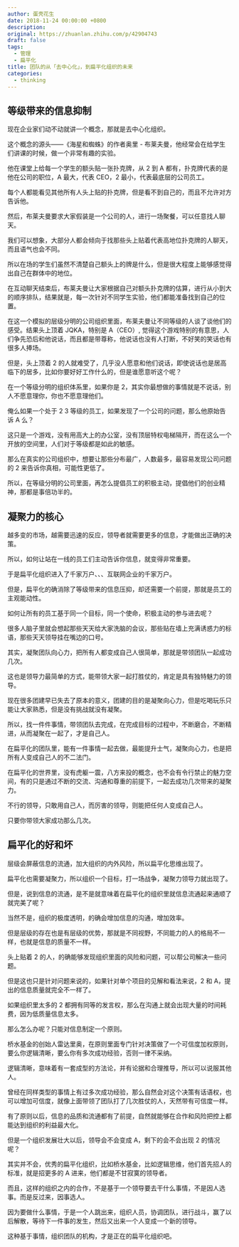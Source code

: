```yaml
---
author: 蛋壳花生
date: 2018-11-24 00:00:00 +0800
description:
original: https://zhuanlan.zhihu.com/p/42904743
draft: false
tags:
  - 管理
  - 扁平化
title: 团队的从「去中心化」，到扁平化组织的未来
categories:
  - thinking
---
```


## 等级带来的信息抑制

现在企业家们动不动就讲一个概念，那就是去中心化组织。

这个概念的源头——《海星和蜘蛛》的作者奥里 - 布莱夫曼，他经常会在给学生们讲课的时候，做一个非常有趣的实验。

他在课堂上给每一个学生的额头贴一张扑克牌，从 2 到 A 都有，扑克牌代表的是他在公司的职位，A 最大，代表 CEO，2 最小，代表最底层的公司员工。

每个人都能看见其他所有人头上贴的扑克牌，但是看不到自己的，而且不允许对方告诉他。

然后，布莱夫曼要求大家假装是一个公司的人，进行一场聚餐，可以任意找人聊天。

我们可以想象，大部分人都会倾向于找那些头上贴着代表高地位扑克牌的人聊天，而且语气也会不同。

所以在场的学生们虽然不清楚自己额头上的牌是什么，但是很大程度上能够感觉得出自己在群体中的地位。

在互动聊天结束后，布莱夫曼让大家根据自己对额头扑克牌的估算，进行从小到大的顺序排队，结果就是，每一次针对不同学生实验，他们都能准备找到自己的位置。

在这一个模拟的层级分明的公司组织里面，布莱夫曼让不同等级的人谈了谈他们的感受。结果头上顶着 JQKA，特别是 A（CEO）, 觉得这个游戏特别的有意思，人们争先恐后和他说话，而且都是带尊称，他说话也没有人打断，不好笑的笑话也有很多人捧场。

但是，头上顶着 2 的人就难受了，几乎没人愿意和他们说话，即使说话也是居高临下的居多，比如你要好好工作什么的，但是谁愿意听这个呢？

在一个等级分明的组织体系里，如果你是 2，其实你最想做的事情就是不说话，别人不愿意理你，你也不愿意理他们。

俺么如果一个处于 2 3 等级的员工，如果发现了一个公司的问题，那么他原始告诉 A 么？

这只是一个游戏，没有用高大上的办公室，没有顶层特权电梯隔开，而在这么一个开放的空间里，人们对于等级都是如此的敏感。

那么在真实的公司组织中，想要让那些分布最广，人数最多，最容易发现公司问题的 2 来告诉你真相，可能性更低了。

所以，在等级分明的公司里面，再怎么提倡员工的积极主动，提倡他们的创业精神，那都是事倍功半的。

## 凝聚力的核心

越多变的市场，越需要迅速的反应，领导者就需要更多的信息，才能做出正确的决策。

所以，如何让站在一线的员工们主动告诉你信息，就变得非常重要。

于是扁平化组织进入了千家万户、、、互联网企业的千家万户。

但是，扁平化的确消除了等级带来的信息压抑，却还需要一个前提，那就是员工的主观能动性。

如何让所有的员工基于同一个目标，同一个使命，积极主动的参与进去呢？

很多人脑子里就会想起那些天天给大家洗脑的会议，那些贴在墙上充满诱惑力的标语，那些天天领导挂在嘴边的口号。

其实，凝聚团队向心力，把所有人都变成自己人很简单，那就是带领团队一起成功几次。

这也是领导力最简单的方式，能带领大家一起打胜仗的，肯定是具有独特魅力的领导。

现在很多团建早已失去了原本的意义，团建的目的是凝聚向心力，但是吃喝玩乐只能让大家熟悉，但是没有挑战就没有凝聚。

所以，找一件件事情，带领团队去完成，在完成目标的过程中，不断磨合，不断精进，从而凝聚在一起了，才是自己人。

在扁平化的团队里，能有一件事情一起去做，最能提升士气，凝聚向心力，也是把所有人变成自己人的不二法门。

在扁平化的世界里，没有虎躯一震，八方来投的概念，也不会有令行禁止的魅力空间，有的只是通过不断的交流、沟通和尊重的前提下，一起去成功几次带来的凝聚力。

不行的领导，只敢用自己人，而厉害的领导，则能把任何人变成自己人。

只要你带领大家成功那么几次。

## 扁平化的好和坏

层级会屏蔽信息的流通，加大组织的内外风险，所以扁平化思维出现了。

扁平化也需要凝聚力，所以组织一个目标，打一场战争，凝聚力领导力就出现了。

但是，说到信息的流通，是不是就意味着在扁平化的组织里就信息流通起来通顺了就完美了呢？

当然不是，组织的极度透明，的确会增加信息的沟通，增加效率。

但是层级的存在也是有层级的优势，那就是不同视野，不同能力的人的格局不一样，也就是信息的质量不一样。

头上贴着 2 的人，的确能够发现组织里面的风险和问题，可以帮公司解决一些问题。

但是这也只是针对问题来说的，如果针对单个项目的见解和看法来说，2 和 A，提出的信息质量就完全不一样了。

如果组织里太多的 2 都拥有同等的发言权，那么在沟通上就会出现大量的时间耗费，因为低质量信息太多。

那么怎么办呢？只能对信息制定一个原则。

桥水基金的创始人雷达里奥，在原则里面专门针对决策做了一个可信度加权原则，要么你逻辑清晰，要么你有多次成功经验，否则一律不采纳。

逻辑清晰，意味着有一套成型的方法论，并有论据和合理推导，所以可以说服其他人。

曾经在同样类型的事情上有过多次成功经验，那么自然会对这个决策有话语权，也可以增加可信度，就像上面带领了团队打了几次胜仗的人，天然带有可信度一样。

有了原则以后，信息的品质和流通都有了前提，自然就能够在合作和风险把控上都能达到组织的利益最大化。

但是一个组织发展壮大以后，领导会不会变成 A，剩下的会不会出现 2 的情况呢？

其实并不会，优秀的扁平化组织，比如桥水基金，比如逻辑思维，他们首先招人的标准，就是招更多的 A 进来，他们都是不甘寂寞的领导者。

而且，这样的组织之内的合作，不是基于一个领导要去干什么事情，不是因人选事。而是反过来，因事选人。

因为要做什么事情，于是一个人跳出来，组织人员，协调团队，进行战斗，赢了以后解散，等待下一件事的发生，然后又出来一个人变成一个新的领导。

这种基于事情，组织团队的机构，才是正在的扁平化组织吧。
